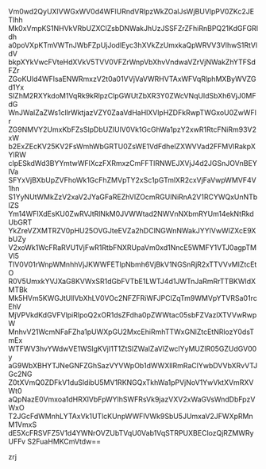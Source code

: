 Vm0wd2QyUXlVWGxWV0d4WFlURndVRlpzWkZOalJsWjBUVlpPV0ZKc2JETlhh
Mk0xVmpKS1NHVkVRbUZXClZsbDNWakJhUzJSSFZrZFhiRnBPQ21KdGFGRldh
a0poVXpKTmVWTnJWbFZpUjJodlEyc3hXVkZzUmxkaQpWRVV3VlhwS1RtVldV
bkpXYkVwcFVteHdXVkV5TVV0VFZrWnpVbXhvVndwaVZrVjNWakZhYTFSdFZr
ZGoKUld4WFlsaENWRmxzV2t0a01VVjVaVWRHVTAxWFVqRlphMXByWVZGd1Yx
SlZhM2RXYkdoM1VqRk9kRlpzClpGWUtZbXR3Y0ZWcVNqUldSbXh6VjJ0MFdG
WnJWalZaZWs1cllrWktjazVZY0ZaaVdHaHlXVlpHZDFkRwpTWGxoU0ZwWFlr
ZG9NMVY2UmxKbFZsSlpDbUZIUlV0Vk1GcGhWa1pzY2xwR1RtcFNiRm93V2xW
b2ExZEcKV25KV2FsWmhWbGRTU0ZsWE1VdFdhelZXWVVad2FFMVlRakpXYlRW
clpESkdWd3BYYmtwWFlXczFXRmxzCmFFTlRNWEJXVjJ4d2JGSnJOVnBEYlVa
SFYxVjBXbUpZVFhoWk1GcFhZMVpTY2xSc1pGTmlXR2cxVjFaVwpWMVF4V1hn
S1YyNUtWMkZzV2xaV2JYaGFaREZhVlZOcmRGUlNiRnA2V1RCYWQxUnNTblZS
Ym14WFlXdEsKU0ZwRVJtRlNkM0JVWWtad2NWVnNXbmRYUm14ekNtRkdUbGRT
YkZreVZXMTRZV0pHU25OVGJteEVZa2hDClNGWnNWakJYYlVwWlZXcE9XbUZy
V2xoWk1WcFRaRVU1VjFwR1RtbFNXRUpaVm0xd1NncE5WMFY1VTJ0agpTMVl5
TlV0V01rWnpWMnhhVjJKWWFETlpNbmh6VjBkV1NGSnRjR2xTTVVvMlZtcEtO
R0V5UmxkYVJXaG8KVWxSR1dGbFVTbE1LWTJ4d1JWTnJaRmRrTTBKWldXMTBk
Mk5HVm5KWGJtUllVbXhLV0VOc2NFZFRiWFJPClZqTm9WMVpYTVRSa01rcEhV
MjVPVkdKdGVFVlpiRlpoQ2xOR1dsZFdha0pZWWtac05sbFZVazlXTVVwRwpW
MnhvV21WcmNFaFZha1pUWXpGU2MxcEhiRmhTTWxGNlZtcEtNRlozY0dsTmEx
WTFWV3hvYWdwVE1WSlgKVjI1T1ZtSlZWalZaVlZwclYyMUZlR05GZUdGV00y
aG9WbXBHYTJNeGNFZGhSazVYVWpOb1dWWXllRmRaClYwbDVVbXRvVTJGc2NG
Z0tXVmQ0ZDFkV1duSldibU5MV1RKNGQxTkhWa1pPVjNoV1YwVktXVmRXVWt0
aQpNazE0Vmxoa1dHRXlVbFpWYlhSWFRsVk9jazVXV2xWaGVsWndDbFpzVWxO
T2JGcFdWMnhLYTAxVk1UTlcKUnpWWFlVWk9SbU5JUmxaV2JFWXpRMnM1VmxS
dE5XcFRSVFZ5V1d4YWNrOVZUbTVqU0Vab1VqSTRPUXBEClozQjRZMWRyUFFv
S2FuaHMKCmVtdw==

zrj
